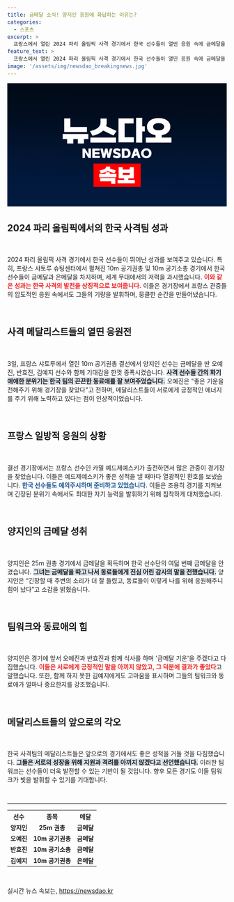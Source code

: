 ```yaml
---
title: 금메달 소식! 양지인 응원에 화답하는 이유는?
categories:
  - 스포츠
excerpt: >
  프랑스에서 열린 2024 파리 올림픽 사격 경기에서 한국 선수들이 열띤 응원 속에 금메달을 휩쓸었다. 특히 양지인이 금빛 총성을 울리며 긴장 속에서도 동료들의 힘찬 응원이 큰 기쁨으로 다가왔다.
feature_text: >
  프랑스에서 열린 2024 파리 올림픽 사격 경기에서 한국 선수들이 열띤 응원 속에 금메달을 휩쓸었다. 특히 양지인이 금빛 총성을 울리며 긴장 속에서도 동료들의 힘찬 응원이 큰 기쁨으로 다가왔다.
image: '/assets/img/newsdao_breakingnews.jpg'
---
```


<p><img src="/assets/img/newsdao_breakingnews.jpg" alt="pcversion 속보" /></p>

<h2 data-ke-size="size26">2024 파리 올림픽에서의 한국 사격팀 성과</h2>

<p data-ke-size="size16">&nbsp;</p>

<p>2024 파리 올림픽 사격 경기에서 한국 선수들이 뛰어난 성과를 보여주고 있습니다. 특히, 프랑스 샤토루 슈팅센터에서 펼쳐진 10m 공기권총 및 10m 공기소총 경기에서 한국 선수들이 금메달과 은메달을 차지하며, 세계 무대에서의 저력을 과시했습니다. <b><span style="color: #ee2323;">이와 같은 성과는 한국 사격의 발전을 상징적으로 보여줍니다.</span></b> 이들은 경기장에서 프랑스 관중들의 압도적인 응원 속에서도 그들의 기량을 발휘하며, 뭉클한 순간을 만들어냈습니다. </p>

<p data-ke-size="size16">&nbsp;</p>

<h2 data-ke-size="size26">사격 메달리스트들의 열띤 응원전</h2>

<p data-ke-size="size16">&nbsp;</p>

<p>3일, 프랑스 샤토루에서 열린 10m 공기권총 결선에서 양지인 선수는 금메달을 딴 오예진, 반효진, 김예지 선수와 함께 기대감을 한껏 증폭시켰습니다. <b><span style="background-color: #21538527;">사격 선수들 간의 화기애애한 분위기는 한국 팀의 끈끈한 동료애를 잘 보여주었습니다.</span></b> 오예진은 "좋은 기운을 전해주기 위해 경기장을 찾았다"고 전하며, 메달리스트들이 서로에게 긍정적인 에너지를 주기 위해 노력하고 있다는 점이 인상적이었습니다.</p>

<p data-ke-size="size16">&nbsp;</p>

<h2 data-ke-size="size26">프랑스 일방적 응원의 상황</h2>

<p data-ke-size="size16">&nbsp;</p>

<p>결선 경기장에서는 프랑스 선수인 카밀 예드제예스키가 출전하면서 많은 관중이 경기장을 찾았습니다. 이들은 예드제예스키가 좋은 성적을 낼 때마다 열광적인 환호를 보냈습니다. <b><span style="color: #1a5490;">한국 선수들도 예의주시하며 준비하고 있었습니다.</span></b> 이들은 조용히 경기를 지켜보며 긴장된 분위기 속에서도 최대한 자기 능력을 발휘하기 위해 침착하게 대처했습니다.</p>

<p data-ke-size="size16">&nbsp;</p>

<h2 data-ke-size="size26">양지인의 금메달 성취</h2>

<p data-ke-size="size16">&nbsp;</p>

<p>양지인은 25m 권총 경기에서 금메달을 획득하며 한국 선수단의 여덟 번째 금메달을 안겼습니다. <b><span style="background-color: #21538527;">그녀는 금메달을 따고 나서 동료들에게 진심 어린 감사의 말을 전했습니다.</span></b> 양지인은 “긴장할 때 주변의 소리가 더 잘 들렸고, 동료들이 이렇게 나를 위해 응원해주니 힘이 났다”고 소감을 밝혔습니다. </p>

<p data-ke-size="size16">&nbsp;</p>

<h2 data-ke-size="size26">팀워크와 동료애의 힘</h2>

<p data-ke-size="size16">&nbsp;</p>

<p>양지인은 경기에 앞서 오예진과 반효진과 함께 식사를 하며 '금메달 기운'을 주겠다고 다짐했습니다. <b><span style="color: #ee2323;">이들은 서로에게 긍정적인 말을 아끼지 않았고, 그 덕분에 결과가 좋았다</span></b>고 말했습니다. 또한, 함께 하지 못한 김예지에게도 고마움을 표시하며 그들의 팀워크와 동료애가 얼마나 중요한지를 강조했습니다.</p>

<p data-ke-size="size16">&nbsp;</p>

<h2 data-ke-size="size26">메달리스트들의 앞으로의 각오</h2>

<p data-ke-size="size16">&nbsp;</p>

<p>한국 사격팀의 메달리스트들은 앞으로의 경기에서도 좋은 성적을 거둘 것을 다짐했습니다. <b><span style="background-color: #21538527;">그들은 서로의 성장을 위해 지원과 격려를 아끼지 않겠다고 선언했습니다.</span></b> 이러한 팀워크는 선수들이 더욱 발전할 수 있는 기반이 될 것입니다. 향후 모든 경기도 이들 팀워크가 빛을 발휘할 수 있기를 기대합니다.</p>

<p data-ke-size="size16">&nbsp;</p>

<hr>

<table style="width:100%">
  <tr>
    <th style="text-align: center;">선수</th>
    <th style="text-align: center;">종목</th>
    <th style="text-align: center;">메달</th>
  </tr>
  <tr>
    <td style="text-align: center; height: 17px;"><b>양지인</b></td>
    <td style="text-align: center; height: 17px;"><b>25m 권총</b></td>
    <td style="text-align: center; height: 17px;"><b>금메달</b></td>
  </tr>
  <tr>
    <td style="text-align: center; height: 17px;"><b>오예진</b></td>
    <td style="text-align: center; height: 17px;"><b>10m 공기권총</b></td>
    <td style="text-align: center; height: 17px;"><b>금메달</b></td>
  </tr>
  <tr>
    <td style="text-align: center; height: 17px;"><b>반효진</b></td>
    <td style="text-align: center; height: 17px;"><b>10m 공기소총</b></td>
    <td style="text-align: center; height: 17px;"><b>금메달</b></td>
  </tr>
  <tr>
    <td style="text-align: center; height: 17px;"><b>김예지</b></td>
    <td style="text-align: center; height: 17px;"><b>10m 공기권총</b></td>
    <td style="text-align: center; height: 17px;"><b>은메달</b></td>
  </tr>
</table>

<p data-ke-size="size16">&nbsp;</p>
실시간 뉴스 속보는, <a href="https://newsdao.kr" rel="dofollow">https://newsdao.kr</a>



